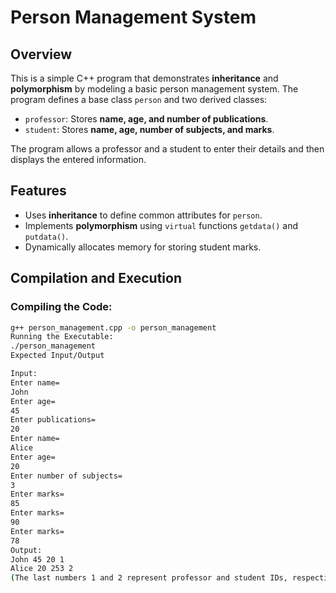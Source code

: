 # Person Management System  

## Overview  
This is a simple C++ program that demonstrates **inheritance** and **polymorphism** by modeling a basic person management system. The program defines a base class `person` and two derived classes:  
- `professor`: Stores **name, age, and number of publications**.  
- `student`: Stores **name, age, number of subjects, and marks**.  

The program allows a professor and a student to enter their details and then displays the entered information.  

## Features  
- Uses **inheritance** to define common attributes for `person`.  
- Implements **polymorphism** using `virtual` functions `getdata()` and `putdata()`.  
- Dynamically allocates memory for storing student marks.  

## Compilation and Execution  
### **Compiling the Code:**  
```sh
g++ person_management.cpp -o person_management
Running the Executable:
./person_management
Expected Input/Output

Input:
Enter name= 
John
Enter age= 
45
Enter publications= 
20
Enter name= 
Alice
Enter age= 
20
Enter number of subjects= 
3
Enter marks= 
85
Enter marks= 
90
Enter marks= 
78
Output:
John 45 20 1  
Alice 20 253 2  
(The last numbers 1 and 2 represent professor and student IDs, respectively.)